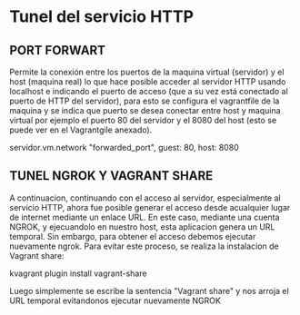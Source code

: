 # Tunel del servicio HTTP

## PORT FORWART
Permite la conexión entre los puertos de la maquina virtual (servidor) y el host (maquina real) lo que hace posible acceder al servidor HTTP usando localhost e indicando el puerto de acceso (que a su vez está conectado al puerto de HTTP del servidor), para esto se configura el vagrantfile de la maquina y se indica que puerto se desea conectar entre host y maquina virtual por ejemplo el puerto 80 del servidor y el 8080 del host (esto se puede ver en el Vagrantgile anexado).

servidor.vm.network "forwarded_port", guest: 80, host: 8080

## TUNEL NGROK Y VAGRANT SHARE

A continuacion, continuando con el acceso al servidor, especialmente al servicio HTTP, ahora fue posible generar el acceso desde acualquier lugar de internet mediante un enlace URL. En este caso, mediante una cuenta NGROK, y ejecuandolo en nuestro host, esta aplicacion genera un URL temporal. Sin embargo, para obtener el acceso debemos ejecutar nuevamente ngrok. Para evitar este proceso, se realiza la instalacion de Vagrant share:

kvagrant plugin install vagrant-share

Luego simplemente se escribe la sentencia "Vagrant share" y nos arroja el URL temporal evitandonos ejecutar nuevamente NGROK

